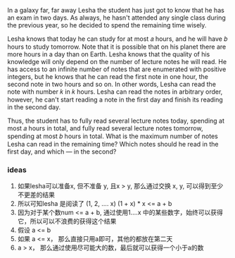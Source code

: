 In a galaxy far, far away Lesha the student has just got to know that he has an exam in two days. As always, he hasn't
attended any single class during the previous year, so he decided to spend the remaining time wisely.

Lesha knows that today he can study for at most 𝑎
hours, and he will have 𝑏
hours to study tomorrow. Note that it is possible that on his planet there are more hours in a day than on Earth. Lesha
knows that the quality of his knowledge will only depend on the number of lecture notes he will read. He has access to
an infinite number of notes that are enumerated with positive integers, but he knows that he can read the first note in
one hour, the second note in two hours and so on. In other words, Lesha can read the note with number 𝑘
in 𝑘
hours. Lesha can read the notes in arbitrary order, however, he can't start reading a note in the first day and finish
its reading in the second day.

Thus, the student has to fully read several lecture notes today, spending at most 𝑎
hours in total, and fully read several lecture notes tomorrow, spending at most 𝑏
hours in total. What is the maximum number of notes Lesha can read in the remaining time? Which notes should he read in
the first day, and which — in the second?

### ideas

1. 如果lesha可以准备x, 但不准备 y, 且x > y, 那么通过交换 x, y, 可以得到至少不更差的结果
2. 所以可知lesha 是阅读了 (1, 2, .... x) (1 + x) * x <= a + b
3. 因为对于某个数num <= a + b, 通过使用1....x 中的某些数字，始终可以获得它，所以可以不浪费的获得这个结果
4. 假设 a <= b
5. 如果 a <= x， 那么直接只用a即可，其他的都放在第二天
6. a > x， 那么通过使用尽可能大的数，最后就可以获得一个小于a的数